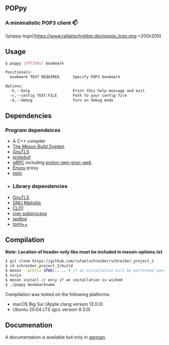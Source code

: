 ## POPpy 
### A minimalistic POP3 client 📫

![poppy-logo](https://www.rafaelschreiber.dev/poppy_logo.png =200x200)

## Usage
```sh
$ poppy [OPTIONS] bookmark

Positionals:
  bookmark TEXT REQUIRED      Specify POP3 bookmark

Options:
  -h,--help                   Print this help message and exit
  -c,--config TEXT:FILE       Path to your config file
  -d,--debug                  Turn on debug mode
```

## Dependencies
### Program dependeices
- A C++ compiler
- [The Meson Build System](https://mesonbuild.com)
- [GnuTLS](https://www.gnutls.org/download.html)
- [protobuf](https://developers.google.com/protocol-buffers)
- [gRPC](https://grpc.io/docs/what-is-grpc/introduction) including [protoc-gen-grpc-web](https://github.com/grpc/grpc-web/releases) 
- [Envoy]() proxy
- [npm]()
- ### Library dependencies
- [GnuTLS](https://github.com/nlohmann/json)
- [GNU Mailutils](https://mailutils.org)
- [CLI11](https://github.com/CLIUtils/CLI11)
- [cpp-subprocess](https://github.com/arun11299/cpp-subprocess)
- [spdlog](https://github.com/gabime/spdlog)
- [toml++](https://github.com/marzer/tomlplusplus)

## Compilation

**Note: Location of header-only libs must be included in meson-options.txt**
```sh
$ git clone https://github.com/rafaelschreiber/schreiber_project_2
$ cd schreiber_project_2/build
$ meson --prefix $PWD/.. .. # if an installation will be performed specify your wished installation path
$ ninja
$ meson install // only if an installation is wished
$ ./poppy bookmarkname
```

Compilation was tested on the following platforms:
- macOS Big Sur (Apple clang version 12.0.0)
- Ubuntu 20.04 LTS (gcc version 9.3.0)

## Documenation
A documentation is available but only in [german](https://github.com/rafaelschreiber/schreiber_project_2/blob/master/doc/main.pdf).
